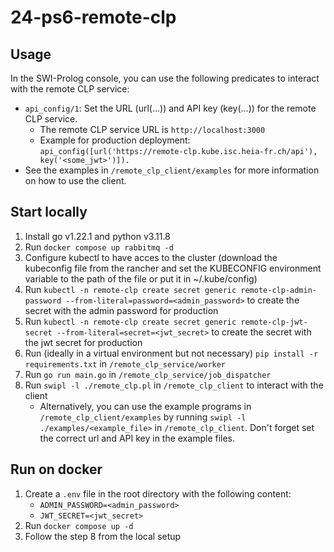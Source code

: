 # 24-ps6-remote-clp

## Usage

In the SWI-Prolog console, you can use the following predicates to interact with the remote CLP service:

* `api_config/1`: Set the URL (url(...)) and API key (key(...)) for the remote CLP service.
    * The remote CLP service URL is `http://localhost:3000`
    * Example for production deployment: `api_config([url('https://remote-clp.kube.isc.heia-fr.ch/api'), key('<some_jwt>')]).`
* See the examples in `/remote_clp_client/examples` for more information on how to use the client.

## Start locally

1. Install go v1.22.1 and python v3.11.8
2. Run `docker compose up rabbitmq -d`
3. Configure kubectl to have acces to the cluster (download the kubeconfig file from the rancher and set the KUBECONFIG environment variable to the path of the file or put it in ~/.kube/config)
4. Run `kubectl -n remote-clp create secret generic remote-clp-admin-password --from-literal=password=<admin_password>` to create the secret with the admin password for production
5. Run `kubectl -n remote-clp create secret generic remote-clp-jwt-secret --from-literal=secret=<jwt_secret>` to create the secret with the jwt secret for production
6. Run (ideally in a virtual environment but not necessary) `pip install -r requirements.txt` in `/remote_clp_service/worker`
7. Run `go run main.go` in `/remote_clp_service/job_dispatcher`
8. Run `swipl -l ./remote_clp.pl` in `/remote_clp_client` to interact with the client
    * Alternatively, you can use the example programs in `/remote_clp_client/examples` by running `swipl -l ./examples/<example_file>` in `/remote_clp_client`. Don't forget set the correct url and API key in the example files.

## Run on docker

1. Create a `.env` file in the root directory with the following content:
    * `ADMIN_PASSWORD=<admin_password>`
    * `JWT_SECRET=<jwt_secret>`
2. Run `docker compose up -d`
3. Follow the step 8 from the local setup
